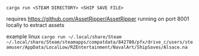 `cargo run <STEAM DIRECTORY> <SHIP SAVE FILE>`

requires https://github.com/AssetRipper/AssetRipper running on port 8001 locally to extract assets

example linux
`cargo run ~/.local/share/Steam ~/.local/share/Steam/steamapps/compatdata/842780/pfx/drive_c/users/steamuser/AppData/LocalLow/RZEntertainment/NavalArt/ShipSaves/Alsace.na`
